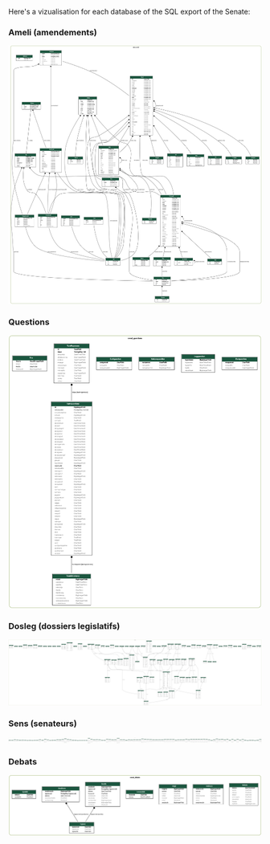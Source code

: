 Here's a vizualisation for each database of the SQL export of the Senate:

### Ameli (amendements)

![](https://github.com/mdamien/ingest-senat-sql-open-data/raw/main/viz/ameli.png)

### Questions

![](https://github.com/mdamien/ingest-senat-sql-open-data/raw/main/viz/questions.png)

### Dosleg (dossiers legislatifs)

![](https://github.com/mdamien/ingest-senat-sql-open-data/raw/main/viz/dosleg.png)

### Sens (senateurs)

![](https://github.com/mdamien/ingest-senat-sql-open-data/raw/main/viz/sens.png)

### Debats

![](https://github.com/mdamien/ingest-senat-sql-open-data/raw/main/viz/debats.png)
